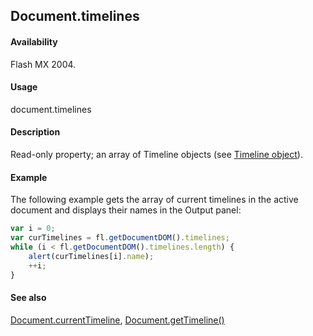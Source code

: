 ## Document.timelines

#### Availability

Flash MX 2004.

#### Usage

document.timelines

#### Description

Read-only property; an array of Timeline objects (see [Timeline object](../Timeline_object/Timeline_summary.md)).

#### Example

The following example gets the array of current timelines in the active document and displays their names in the Output panel:

```javascript
var i = 0;
var curTimelines = fl.getDocumentDOM().timelines;
while (i < fl.getDocumentDOM().timelines.length) {
    alert(curTimelines[i].name);
    ++i;
}
```

#### See also

[Document.currentTimeline](../Document_object/Document39.md), [Document.getTimeline()](../Document_object/Document88.md)
